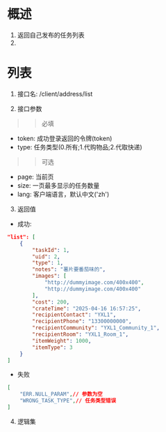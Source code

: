 # 概述

1. 返回自己发布的任务列表
2. 

# 列表

1. 接口名: /client/address/list

2. 接口参数

>>必填
* token: 成功登录返回的令牌(token)
* type: 任务类型(0.所有;1.代购物品;2.代取快递)

>>可选
* page: 当前页
* size: 一页最多显示的任务数量
* lang: 客户端语言，默认中文('zh')

3. 返回值
* 成功:
```json
"list": [
    {
        "taskId": 1,
        "uid": 2,
        "type": 1,
        "notes": "薯片要番茄味的",
        "images": [
            "http://dummyimage.com/400x400",
            "http://dummyimage.com/400x400"
        ],
        "cost": 200,
        "crateTime": "2025-04-16 16:57:25",
        "recipientContact": "YXL1",
        "recipientPhone": "13300000000",
        "recipientCommunity": "YXL1_Community_1",
        "recipientRoom": "YXL1_Room_1",
        "itemWeight": 1000,
        "itemType": 3
    }
]
```

* 失败
```json
[
    "ERR.NULL_PARAM",// 参数为空
    "WRONG_TASK_TYPE",// 任务类型错误
]
```

4. 逻辑集